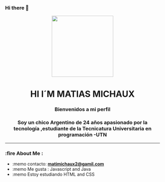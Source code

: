 ### Hi there 👋

<div id="header" align="center">
    <img src="https://media.giphy.com/media/v1.Y2lkPTc5MGI3NjExMzU4N2JiMWMxOTVkOTRiM2JjMmU0MTMzMmU4Y2QwZGY0MWQxNDE0MCZjdD1n/l0HlNaQ6gWfllcjDO/giphy.gif" width="200">
    <h1 align="center">HI I´M MATIAS MICHAUX</h1>
    <H3 align="center"> Bienvenidos a mi perfil </H3>
    <h3 align="center"> Soy un chico Argentino de 24 años apasionado 
        por la tecnología ,estudiante de la Tecnicatura Universitaria en programación -UTN</h3>
</div>

--- 
### :fire About Me :
- :memo contacto: **matimichaux2@gamil.com**
- :memo Me gusta : Javascript and Java 
- :memo Estoy estudiando HTML and CSS 
